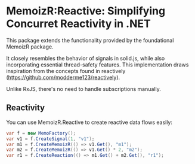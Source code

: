 # MemoizR:Reactive: Simplifying Concurret Reactivity in .NET

This package extends the functionality provided by the foundational MemoizR package.

It closely resembles the behavior of signals in solid.js, while also incorporating essential thread-safety features. This implementation draws inspiration from the concepts found in reactively (https://github.com/modderme123/reactively).

Unlike RxJS, there's no need to handle subscriptions manually.

## Reactivity
You can use MemoizR.Reactive to create reactive data flows easily:

```csharp
var f = new MemoFactory();
var v1 = f.CreateSignal(1, "v1");
var m1 = f.CreateMemoizR(() => v1.Get(), "m1");
var m2 = f.CreateMemoizR(() => v1.Get() * 2, "m2");
var r1 = f.CreateReaction(() => m1.Get() + m2.Get(), "r1");
```
